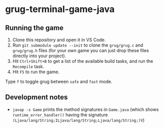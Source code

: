 # grug-terminal-game-java

## Running the game

1. Clone this repository and open it in VS Code.
2. Run `git submodule update --init` to clone the `grug/grug.c` and `grug/grug.h` files (for your own game you can just drop these files directly into your project).
3. Hit `Ctrl+Shift+B` to get a list of the available build tasks, and run the `Recompile` task.
4. Hit `F5` to run the game.

Type `f` to toggle grug between `safe` and `fast` mode.

## Development notes

- `javap -s Game` prints the method signatures in `Game.java` (which shows `runtime_error_handler()` having the signature `(Ljava/lang/String;ILjava/lang/String;Ljava/lang/String;)V`)
